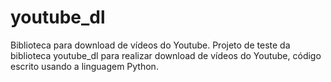 # youtube_dl
Biblioteca para download de vídeos do Youtube.
Projeto de teste da biblioteca youtube_dl para realizar download de vídeos do Youtube, código escrito usando a linguagem Python.
